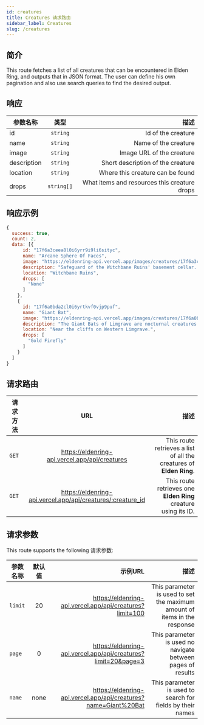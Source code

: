 ```yaml
---
id: creatures
title: Creatures 请求路由
sidebar_label: Creatures
slug: /creatures
---
```


## 简介

This route fetches a list of all creatures that can be encountered in Elden Ring, and outputs that in JSON format. The user can define his own pagination and also use search queries to find the desired output.

## 响应

| 参数名称        |      类型      |   描述 |
| ------------- | :-----------: | -----: |
| id         | `string` | Id of the creature |
| name         | `string` | Name of the creature |
| image         | `string` | Image URL of the creature |
| description         | `string` | Short description of the creature |
| location         | `string` | Where this creature can be found |
| drops         | `string[]` | What items and resources this creature drops |

## 响应示例

```javascript
{
  success: true,
  count: 2,
  data: [{
      id: "17f6a3ceea8l0i6yrr9i9li6sityc",
      name: "Arcane Sphere Of Faces",
      image: "https://eldenring-api.vercel.app/images/creatures/17f6a3ceea8l0i6yrr9i9li6sityc.png",
      description: "Safeguard of the Witchbane Ruins' basement cellar. Mysteriously rare and highly unconventional.",
      location: "Witchbane Ruins",
      drops: [
        "None"
      ]
    },
    {
      id: "17f6a0bda2cl0i6yrtkvf0vjp9puf",
      name: "Giant Bat",
      image: "https://eldenring-api.vercel.app/images/creatures/17f6a0bda2cl0i6yrtkvf0vjp9puf.png",
      description: "The Giant Bats of Limgrave are nocturnal creatures and often rest during the day, unless they are disturbed.",
      location: "Near the cliffs on Western Limgrave.",
      drops: [
        "Gold Firefly"
      ]
    }
  ]
}
```


## 请求路由

| 请求方法        |      URL      |   描述 |
| ------------- | :-----------: | -----: |
| `GET`         | https://eldenring-api.vercel.app/api/creatures | This route retrieves a list of all the creatures of **Elden Ring**. |
| `GET`         | https://eldenring-api.vercel.app/api/creatures/:creature_id | This route retrieves one **Elden Ring** creature using its ID. |

## 请求参数

This route supports the following 请求参数:

| 参数名称        |      默认值      | 示例URL |  描述 |
| ------------- | :-----------: | -----: |  -----: |
| `limit`        | 20 | https://eldenring-api.vercel.app/api/creatures?limit=100 | This parameter is used to set the maximum amount of items in the response |
| `page`         | 0 | https://eldenring-api.vercel.app/api/creatures?limit=20&page=3 | This parameter is used no navigate between pages of results |
| `name`         | none | https://eldenring-api.vercel.app/api/creatures?name=Giant%20Bat  | This parameter is used to search for fields by their names |
